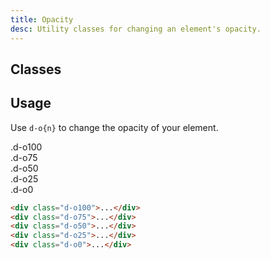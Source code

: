 ```yaml
---
title: Opacity
desc: Utility classes for changing an element's opacity.
---
```


## Classes
<div class="d-h464 d-of-y-scroll d-bb d-bc-black-200">
  <utility-class-table>
    <template #content>
      <tbody>
        <tr v-for="{className, value} in opacities">
          <th scope="row" class="d-ff-mono d-fc-purple d-fw-normal d-fs12">.d-o{{className}}</th>
          <td class="d-ff-mono d-fc-orange d-fs12">opacity: {{value}} !important;</td>
        </tr>
      </tbody>
    </template>
  </utility-class-table>
</div>

## Usage
Use `d-o{n}` to change the opacity of your element.


<code-well-header class="d-fl-col5 d-flg8 d-fw-wrap d-p24 d-bgc-pink-100 d-bgo50 d-w100p d-hmn102" custom>
  <div class="d-fl-center d-p16 d-bar8 d-bgc-pink-100 d-fc-pink-600 d-fs16 d-fw-bold d-o100">.d-o100</div>
  <div class="d-fl-center d-p16 d-bar8 d-bgc-pink-100 d-fc-pink-600 d-fs16 d-fw-bold d-o75">.d-o75</div>
  <div class="d-fl-center d-p16 d-bar8 d-bgc-pink-100 d-fc-pink-600 d-fs16 d-fw-bold d-o50">.d-o50</div>
  <div class="d-fl-center d-p16 d-bar8 d-bgc-pink-100 d-fc-pink-600 d-fs16 d-fw-bold d-o25">.d-o25</div>
  <div class="d-fl-center d-p16 d-bar8 d-bgc-pink-100 d-fc-pink-600 d-fs16 d-fw-bold d-o0">.d-o0</div>
</code-well-header>



```html
<div class="d-o100">...</div>
<div class="d-o75">...</div>
<div class="d-o50">...</div>
<div class="d-o25">...</div>
<div class="d-o0">...</div>
```

<script setup>
  const opacities = [
    {className: 0, value: 0},
    {className: 5, value: 0.05},
    {className: 10, value: 0.1},
    {className: 20, value: 0.2},
    {className: 25, value: 0.25},
    {className: 30, value: 0.3},
    {className: 40, value: 0.4},
    {className: 50, value: 0.5},
    {className: 60, value: 0.6},
    {className: 70, value: 0.7},
    {className: 75, value: 0.75},
    {className: 80, value: 0.8},
    {className: 90, value: 0.9},
    {className: 100, value: 1},
    {className: '-unset', value: 'unset'}
  ];
</script>
